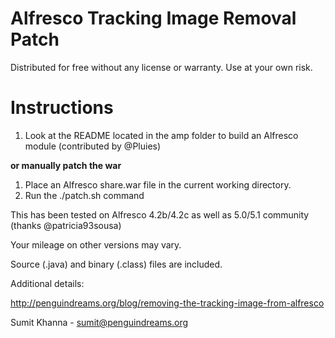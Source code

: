 Alfresco Tracking Image Removal Patch
====================================

Distributed for free without any license or  warranty. Use at your own risk.

Instructions
============

1. Look at the README located in the amp folder to build an Alfresco module (contributed by @Pluies)

**or manually patch the war**

1. Place an Alfresco share.war file in the current working directory. 
2. Run the ./patch.sh command

This has been tested on Alfresco 4.2b/4.2c as well as 5.0/5.1 community (thanks @patricia93sousa)

Your mileage on other versions may vary.

Source (.java) and binary (.class) files are included. 

Additional details:

http://penguindreams.org/blog/removing-the-tracking-image-from-alfresco 

Sumit Khanna - <sumit@penguindreams.org>
